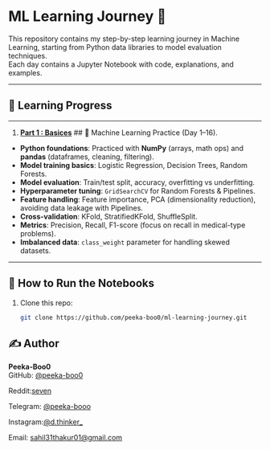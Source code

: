 # ML Learning Journey 📓

This repository contains my step-by-step learning journey in Machine Learning, starting from Python data libraries to model evaluation techniques.  
Each day contains a Jupyter Notebook with code, explanations, and examples.

---
## 📅 Learning Progress
---
1. **[Part 1 : Basices](notebooks/)**
       ## 📘 Machine Learning Practice (Day 1–16).
* **Python foundations**: Practiced with **NumPy** (arrays, math ops) and **pandas** (dataframes, cleaning, filtering).
* **Model training basics**: Logistic Regression, Decision Trees, Random Forests.
* **Model evaluation**: Train/test split, accuracy, overfitting vs underfitting.
* **Hyperparameter tuning**: `GridSearchCV` for Random Forests & Pipelines.
* **Feature handling**: Feature importance, PCA (dimensionality reduction), avoiding data leakage with Pipelines.
* **Cross-validation**: KFold, StratifiedKFold, ShuffleSplit.
* **Metrics**: Precision, Recall, F1-score (focus on recall in medical-type problems).
* **Imbalanced data**: `class_weight` parameter for handling skewed datasets.
---


## 📌 How to Run the Notebooks
1. Clone this repo:
   ```bash
   git clone https://github.com/peeka-boo0/ml-learning-journey.git
## ✍️ Author

**Peeka-Boo0**  
GitHub: [@peeka-boo0](https://github.com/peeka-boo0) 
 
Reddit:[seven](https://www.reddit.com/u/OrdinaryCheck4667/s/OCT7CGVVZV)  

Telegram: [@peeka-booo](http://t.me/peeka_booo)

Instagram:[@d.thinker_](https://www.instagram.com/d.thinker__?igsh=cThkb2JoemJ6cTl4)

Email: sahil31thakur01@gmail.com
